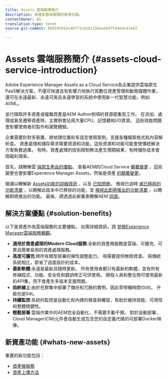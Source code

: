 ```yaml
---
title: Assets 雲端服務簡介
description: 資產即雲端服務的新增功能。
contentOwner: AG
translation-type: tm+mt
source-git-commit: 068195919c4bf73c41b1156eadb47544e4c41e65

---
```



# Assets 雲端服務簡介 {#assets-cloud-service-introduction}

<!-- Need review information from gklebus -->

Adobe Experience Manager Assets as a Cloud Service為企業提供雲端原生PaaS解決方案，不僅可快速且有影響力地執行其數位資產管理和動態媒體作業，還可在永遠最新、永遠可用且永遠學習的系統中使用新一代智慧功能，例如AI/ML。

並行擷取許多資產或複雜資產是AEM Author例項的資源密集型工作。 在添加、處理或甚至遷移資產時，主實例會佔用大量CPU、記憶體和I/O資源。 這些效能問題會影響使用者的製作和瀏覽體驗。

企業需要針對多裝置、跨地理位置和多語言使用案例，支援各種檔案格式和內容解析度。 資產處理和儲存需求需要資源和功能，這些資源和功能可能會使傳統解決方案負擔過重。 有時，資產處理的技術限制無法產生預期結果，有時儲存成本會阻礙利潤率。

首先，請瞭解雲 [端原生產品的優點](#solution-benefits)。 查看AEM的Cloud Service [顯著變更](/help/release-notes/aem-cloud-changes.md) ，這些變更也會影響Experience Manager Assets，然後是資產 [的顯著變更](/help/assets/assets-cloud-changes.md)。

閱讀以瞭解新 [Assets功能的詳細資訊](#whats-new-assets) ，以及 [已知問題](/help/release-notes/known-issues.md)。 檢視已過時 [或已移除的功能清單](/help/release-notes/deprecated-removed-features.md) ，以瞭解此版本中已移除的功能，並 [檢視此即將推出的功能清單](/help/release-notes/known-issues.md#upcoming-assets-capabilities) ，以瞭解即將推出的功能。 最後，請透過此辭彙表瞭解AEM [詞語](/help/overview/terminology.md)。

## 解決方案優點 {#solution-benefits}

以下是資產作為雲端服務的主要優點。 如需詳細資訊，請 [參閱Experience Manager雲端服務概觀](/help/overview/introduction.md)。

* **適用於資產處理的Modern Cloud服務**:全新的資產微服務是雲端、可擴充、可靠且簡單易用的資產處理服務。
* **高度可擴充**:跨所有類型部署的彈性調整能力。 視需要提供無限資源。 與傳統系統相比，節省了過度設計的成本。
* **最新軟體**:永遠是最新且隨時更新。 所有使用者都只有最新的軟體，並有所有修補程式、功能、安全性和錯誤修正可供使用。 開發人員和整合商可使用最新的API集，而不會產生多版本支援問題。
* **始終線上**:由於在群集中部署了備份和冗餘的實例，因此零停機時間(0dt)。 升級也是0dt。
* **持續監控**:系統的監控是自動化和內建的檢查與觸發，有助於維持效能、可用性和整體穩健性。
* **輕鬆部署**:雲端作業中的AEM完全自動化，不需要手動干預。 對於自動部署，Cloud Manager(CM)元件會自動生成包含您的自定義代碼的可部署Docker映像。

## 新資產功能 {#whats-new-assets}

重要的新功能包括：

* [資產微服務](/help/assets/asset-microservices-overview.md)
* [資產上傳方法](/help/assets/add-assets.md)
